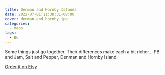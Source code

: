 ```yaml
---
title: Denman and Hornby Islands
date: 2022-07-01T11:38:31-08:00
cover: denman-and-hornby.jpg
categories:
  - maps
tags:
  - BC
---
```


Some things just go together.  Their differences make each a bit richer... PB and Jam, Salt and Pepper, Denman and Hornby Island. 
<!--more-->


[Order it on Etsy](https://www.etsy.com/ca/listing/1211408403/denman-hornby-island-tankn-top)
